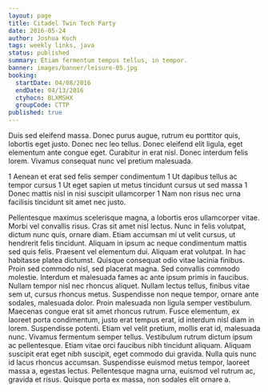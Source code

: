 ```yaml
---
layout: page
title: Citadel Twin Tech Party
date: 2016-05-24
author: Joshua Koch
tags: weekly links, java
status: published
summary: Etiam fermentum tempus tellus, in tempor.
banner: images/banner/leisure-05.jpg
booking:
  startDate: 04/08/2016
  endDate: 04/13/2016
  ctyhocn: BLXMSHX
  groupCode: CTTP
published: true
---
```

Duis sed eleifend massa. Donec purus augue, rutrum eu porttitor quis, lobortis eget justo. Donec nec leo tellus. Donec eleifend elit ligula, eget elementum ante congue eget. Curabitur in erat nisl. Donec interdum felis lorem. Vivamus consequat nunc vel pretium malesuada.

1 Aenean et erat sed felis semper condimentum
1 Ut dapibus tellus ac tempor cursus
1 Ut eget sapien ut metus tincidunt cursus ut sed massa
1 Donec mattis nisl in nisi suscipit ullamcorper
1 Nam non risus nec urna facilisis tincidunt sit amet nec justo.

Pellentesque maximus scelerisque magna, a lobortis eros ullamcorper vitae. Morbi vel convallis risus. Cras sit amet nisl lectus. Nunc in felis volutpat, dictum nunc quis, ornare diam. Etiam accumsan mi ut velit cursus, ut hendrerit felis tincidunt. Aliquam in ipsum ac neque condimentum mattis sed quis felis. Praesent vel elementum dui. Aliquam erat volutpat. In hac habitasse platea dictumst. Quisque consequat odio vitae lacinia finibus. Proin sed commodo nisl, sed placerat magna. Sed convallis commodo molestie. Interdum et malesuada fames ac ante ipsum primis in faucibus. Nullam tempor nisl nec rhoncus aliquet. Nullam lectus tellus, finibus vitae sem ut, cursus rhoncus metus.
Suspendisse non neque tempor, ornare ante sodales, malesuada dolor. Proin malesuada non ligula semper vestibulum. Maecenas congue erat sit amet rhoncus rutrum. Fusce elementum, ex laoreet porta condimentum, justo erat tempus erat, id interdum nisl diam in lorem. Suspendisse potenti. Etiam vel velit pretium, mollis erat id, malesuada nunc. Vivamus fermentum semper tellus. Vestibulum rutrum dictum ipsum ac pellentesque. Etiam vitae orci faucibus nibh tincidunt aliquam. Aliquam suscipit erat eget nibh suscipit, eget commodo dui gravida. Nulla quis nunc id lacus rhoncus accumsan. Suspendisse euismod metus tempor, laoreet massa a, egestas lectus. Pellentesque magna urna, euismod vel rutrum ac, gravida et risus. Quisque porta ex massa, non sodales elit ornare a.
